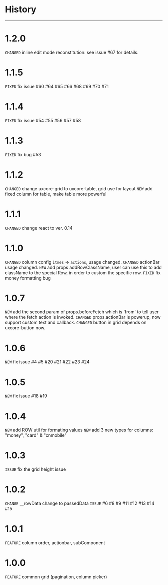 # History

---

# 1.2.0

`CHANGED` inline edit mode reconstitution: see issue #67 for details.

# 1.1.5

`FIXED` fix issue #60 #64 #65 #66 #68 #69 #70 #71

# 1.1.4

`FIXED` fix issue #54 #55 #56 #57 #58

# 1.1.3

`FIXED` fix bug #53

# 1.1.2

`CHANGED` change uxcore-grid to uxcore-table, grid use for layout
`NEW` add fixed column for table, make table more powerful


# 1.1.1

`CHANGED` change react to ver. 0.14

# 1.1.0

`CHANGED` column config `itmes` => `actions`, usage changed.
`CHANGED` actionBar usage changed.
`NEW` add props addRowClassName, user can use this to add className to the special Row, in order to custom the specific row.
`FIXED` fix money formatting bug

# 1.0.7

`NEW` add the second param of props.beforeFetch which is 'from' to tell user where the fetch action is invoked.
`CHANGED` props.actionBar is powerup, now support custom text and callback.
`CHANGED` button in grid depends on uxcore-button now.

# 1.0.6

`NEW` fix issue #4 #5 #20 #21 #22 #23 #24

# 1.0.5

`NEW` fix issue #18 #19


# 1.0.4

`NEW` add ROW util for formating values
`NEW` add 3 new types for columns: "money", "card" & "cnmobile"

# 1.0.3

`ISSUE` fix the grid height issue

# 1.0.2

`CHANGE` __rowData change to passedData
`ISSUE` #6 #8 #9 #11 #12 #13 #14 #15 

# 1.0.1

`FEATURE` column order, actionbar, subComponent


# 1.0.0

`FEATURE` common grid (pagination, column picker)



